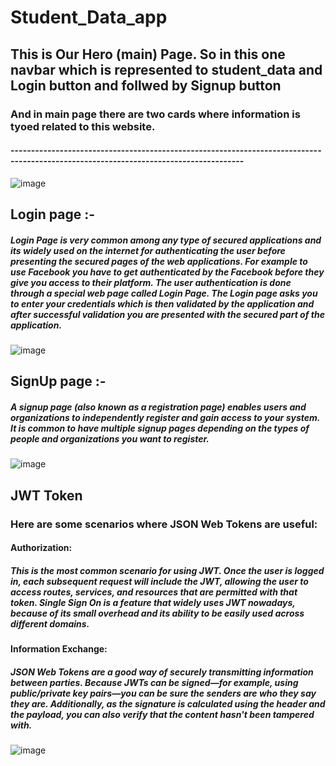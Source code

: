 # Student_Data_app
## This is Our Hero (main) Page. So in this one navbar which is represented to student_data and Login button and follwed by Signup button 
### And in main page there are two cards where information is tyoed related to this website.

#### -------------------------------------------------------------------------------------------------------------------------------------

![image](https://user-images.githubusercontent.com/104129026/207897974-a397a718-15ff-43b3-84b8-80b66c183067.png)

## Login page :- 
##### Login Page is very common among any type of secured applications and its widely used on the internet for authenticating the user before presenting the secured pages of the web applications. For example to use Facebook you have to get authenticated by the Facebook before they give you access to their platform. The user authentication is done through a special web page called Login Page. The Login page asks you to enter your credentials which is then validated by the application and after successful validation you are presented with the secured part of the application.
![image](https://user-images.githubusercontent.com/104129026/207899205-1cd45e37-ae88-4200-8a5a-e1376ff2862e.png)


## SignUp page :- 
##### A signup page (also known as a registration page) enables users and organizations to independently register and gain access to your system. It is common to have multiple signup pages depending on the types of people and organizations you want to register. 
![image](https://user-images.githubusercontent.com/104129026/207900292-38ebcebd-091d-40a0-ba4b-ac1f89749286.png)

## JWT Token
### Here are some scenarios where JSON Web Tokens are useful:
#### Authorization: 
##### This is the most common scenario for using JWT. Once the user is logged in, each subsequent request will include the JWT, allowing the user to access routes, services, and resources that are permitted with that token. Single Sign On is a feature that widely uses JWT nowadays, because of its small overhead and its ability to be easily used across different domains.
#### Information Exchange:
##### JSON Web Tokens are a good way of securely transmitting information between parties. Because JWTs can be signed—for example, using public/private key pairs—you can be sure the senders are who they say they are. Additionally, as the signature is calculated using the header and the payload, you can also verify that the content hasn't been tampered with.
![image](https://user-images.githubusercontent.com/104129026/207901414-959ec6c4-2ef8-457d-9bdd-859c9ae7e339.png)





